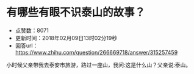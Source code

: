 # 有哪些有眼不识泰山的故事？
- 点赞数：8071
- 更新时间：2018年02月09日13时02分19秒
- 回答url：https://www.zhihu.com/question/266669718/answer/315257459
<body>
 <p data-pid="sp7Ugjnf">小时候父亲带我去泰安市旅游，路过一座山，我问:这是什么山？父亲说:泰山。</p>
</body>
